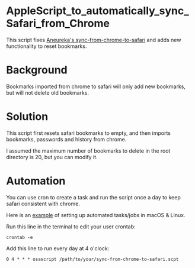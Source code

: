 # AppleScript_to_automatically_sync_Safari_from_Chrome
This script fixes [Aneureka's sync-from-chrome-to-safari](https://gist.github.com/Aneureka/41e4ee6ecb797bc97d20a44927d3dcbe) and adds new functionality to reset bookmarks.

# Background
Bookmarks imported from chrome to safari will only add new bookmarks, but will not delete old bookmarks.

# Solution
This script first resets safari bookmarks to empty, and then imports bookmarks, passwords and history from chrome.

I assumed the maximum number of bookmarks to delete in the root directory is 20, but you can modify it.

# Automation
You can use cron to create a task and run the script once a day to keep safari consistent with chrome.

Here is an [example](https://towardsdatascience.com/a-step-by-step-guide-to-scheduling-tasks-for-your-data-science-project-d7df4531fc41#:~:text=towardsdatascience.com-,cron%20for%20Linux/macOS,-In%20macOS%2C%20you) of setting up automated tasks/jobs in macOS & Linux.

Run this line in the terminal to edit your user crontab:
```
crontab -e
```

Add this line to run every day at 4 o'clock:
```
0 4 * * * osascript /path/to/your/sync-from-chrome-to-safari.scpt
```

